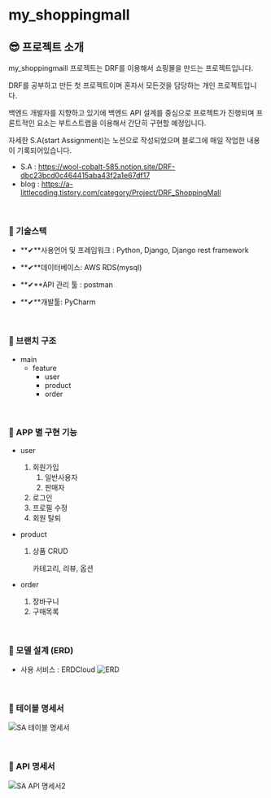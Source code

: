 # my_shoppingmall

## 😎 프로젝트 소개
my_shoppingmaill 프로젝트는 DRF를 이용해서 쇼핑몰을 만드는 프로젝트입니다. 

DRF를 공부하고 만든 첫 프로젝트이며 혼자서 모든것을 담당하는 개인 프로젝트입니다. 

백엔드 개발자를 지향하고 있기에 백엔드 API 설계를 중심으로 프로젝트가 진행되며 프론트적인 요소는 부트스트랩을 이용해서 간단히 구현할 예정입니다.

자세한 S.A(start Assignment)는 노션으로 작성되었으며 블로그에 매일 작업한 내용이 기록되어있습니다.
  - S.A : https://wool-cobalt-585.notion.site/DRF-dbc23bcd0c464415aba43f2a1e67df17
  - blog : https://a-littlecoding.tistory.com/category/Project/DRF_ShoppingMall

<br>

### 📎 기술스택
  - **✔**사용언어 및 프레임워크 :  Python, Django, Django rest framework

  - **✔**데이터베이스: AWS RDS(mysql)

  - **✔**API 관리 툴 : postman

  - **✔**개발툴: PyCharm
  
<br>

### 📎 브랜치 구조
  - main  
    - feature
      - user
      - product
      - order

<br>

### 📎 APP 별 구현 기능
  - user
      1. 회원가입
          1. 일반사용자
          2. 판매자
      2. 로그인
      3. 프로필 수정
      4. 회원 탈퇴
  - product
      1. 상품 CRUD

          카테고리, 리뷰, 옵션

  - order
      1. 장바구니
      2. 구매목록
          
<br>

### 📎 모델 설계 (ERD)
  - 사용 서비스 : ERDCloud
![ERD](https://user-images.githubusercontent.com/96563183/175491843-8208cebf-d26c-44ea-b0bc-d9288472318e.png)


<br>

### 📎 테이블 명세서
![SA 테이블 명세서](https://user-images.githubusercontent.com/96563183/175493018-9b8b064a-c1d4-4812-9049-d59c90f435e0.png)

<br>

### 📎 API 명세서
![SA API 명세서2](https://user-images.githubusercontent.com/96563183/175494370-68fd474f-0848-4c3b-ac24-9f6037a4ebdd.png)
